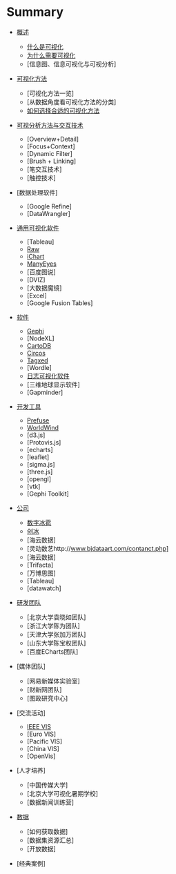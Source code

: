 ﻿# Summary

* [概述](intro/readme.md)
	* [什么是可视化](intro/whatis/whatis.md)
	* [为什么需要可视化](intro/whyvis/whyvis.md)
	* [信息图、信息可视化与可视分析]	
* [可视化方法](visualmethod/readme.md)
	* [可视化方法一览]
	* [从数据角度看可视化方法的分类]
	* [如何选择合适的可视化方法](visualmethod/howtochoose1.md)
* [可视分析方法与交互技术](hci/readme.md)
	* [Overview+Detail]
	* [Focus+Context]
	* [Dynamic Filter]
	* [Brush + Linking]
	* [笔交互技术]
	* [触控技术]
	
* [数据处理软件]
	* [Google Refine]
	* [DataWrangler]
	
* [通用可视化软件](generaltools/readme.md)
	* [Tableau]
	* [Raw](tools/raw/raw.md)
	* [iChart](tools/ichart/ichart.md)
	* [ManyEyes](tools/manyeyes/manyeyes.md)
	* [百度图说]
	* [DVIZ]
	* [大数据魔镜]
	* [Excel]
	* [Google Fusion Tables]
	
* [软件](tools/readme.md)
	* [Gephi](tools/gephi/gephi.md)
	* [NodeXL]
	* [CartoDB](tools/cartodb/cartodb.md)
	* [Circos](tools/circos/circos.md)	
	* [Tagxed](tools/tagxed/tagxed.md)
	* [Wordle]
	* [日志可视化软件](tools/code_swarm/code_swarm.md)	
	* [三维地球显示软件]
	* [Gapminder]
	
* [开发工具](toolkits/readme.md)
	* [Prefuse](toolkits/prefuse/prefuse.md)
	* [WorldWind](toolkits/worldwind/worldwind.md)
	* [d3.js]
	* [Protovis.js]
	* [echarts]
	* [leaflet]
	* [sigma.js]
	* [three.js]
	* [opengl]
	* [vtk]
	* [Gephi Toolkit]	
	
* [公司](companies/readme.md)
	* [数字冰雹](companies/digihail/digihail.md)
	* [创冰](companies/champdas/champdas.md)
	* [海云数据]
	* [灵动数艺http://www.bjdataart.com/contanct.php]
	* [海云数据]
	* [Trifacta]
	* [万博思图]
	* [Tableau]
	* [datawatch]

* [研发团队](lab/readme.md)
	* [北京大学袁晓如团队]
	* [浙江大学陈为团队]
	* [天津大学张加万团队]
	* [山东大学陈宝权团队]
	* [百度ECharts团队]

* [媒体团队]
	* [网易新媒体实验室]
	* [财新网团队]
	* [图政研究中心]

* [交流活动]
	* [IEEE VIS](events/ieeevis.md)
	* [Euro VIS]
	* [Pacific VIS]
	* [China VIS]
	* [OpenVis]

* [人才培养]
	* [中国传媒大学]
	* [北京大学可视化暑期学校]
	* [数据新闻训练营]
	
* [数据](dataset/readme.md)
	* [如何获取数据]
	* [数据集资源汇总]
	* [开放数据]
	
* [经典案例]
